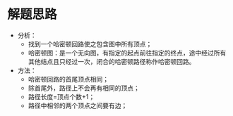 # 解题思路
- 分析：
	- 找到一个哈密顿回路使之包含图中所有顶点；
	- 哈密顿图：是一个无向图，有指定的起点前往指定的终点，途中经过所有其他结点且只经过一次，闭合的哈密顿路径称作哈密顿回路。
- 方法：
	- 哈密顿回路的首尾顶点相同；
	- 除首尾外，路径上不会再有相同的顶点；
	- 路径长度=顶点个数+1；
	- 路径中相邻的两个顶点之间要有边；